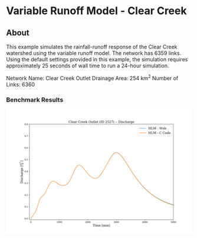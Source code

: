 # Variable Runoff Model - Clear Creek

## About
This example simulates the rainfall-runoff response of the Clear Creek watershed using the variable runoff model. The network has 6359 links. Using the default settings provided in this example, the simulation requires approximately 25 seconds of wall time to run a 24-hour simulation.

Network Name: Clear Creek
Outlet Drainage Area: 254 km<sup>2</sup>
Number of Links: 6360

### Benchmark Results
![](https://github.com/uihilab/HLM-Web/blob/main/images/ClearCreek-252-Benchmark.svg)
